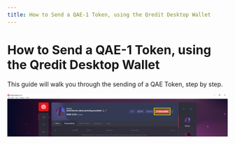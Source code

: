 ```yaml
---
title: How to Send a QAE-1 Token, using the Qredit Desktop Wallet
---
```

# How to Send a QAE-1 Token, using the Qredit Desktop Wallet

This guide will walk you through the sending of a QAE Token, step by step.

![Send Token-QAE Button](./assets/sendtoken/token-qae-button.png)